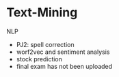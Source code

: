 # Text-Mining
NLP

- PJ2: spell correction
- worf2vec and sentiment analysis
- stock prediction
- final exam has not been uploaded
